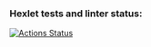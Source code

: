 ### Hexlet tests and linter status:
[![Actions Status](https://github.com/HelenHorner/frontend-project-lvl2/workflows/hexlet-check/badge.svg)](https://github.com/HelenHorner/frontend-project-lvl2/actions)